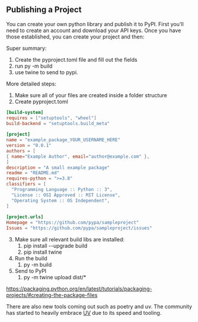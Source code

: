 ## Publishing a Project

You can create your own python library and publish it to PyPI. First you'll need to create an account and download
your API keys. Once you have those established, you can create your project and then:

Super summary:

1. Create the pyproject.toml file and fill out the fields 
2. run py -m build 
3. use twine to send to pypi.

More detailed steps:

1. Make sure all of your files are created inside a folder structure
2. Create pyproject.toml
```toml
[build-system] 
requires = ["setuptools", "wheel"] 
build-backend = "setuptools.build_meta"
  
[project]
name = "example_package_YOUR_USERNAME_HERE"
version = "0.0.1"
authors = [
{ name="Example Author", email="author@example.com" },
]
description = "A small example package"
readme = "README.md"
requires-python = ">=3.8"
classifiers = [
  "Programming Language :: Python :: 3",
  "License :: OSI Approved :: MIT License",
  "Operating System :: OS Independent",
]
		
[project.urls]
Homepage = "https://github.com/pypa/sampleproject"
Issues = "https://github.com/pypa/sampleproject/issues"
```
3. Make sure all relevant build libs are installed:
   1. pip install --upgrade build
   2. pip install twine
4. Run the build
   1. py -m build
5. Send to PyPI
   1. py -m twine upload dist/*
	
https://packaging.python.org/en/latest/tutorials/packaging-projects/#creating-the-package-files

There are also new tools coming out such as poetry and uv. 
The community has started to heavily embrace [UV](https://astral.sh/blog/uv) due to its speed and tooling.
